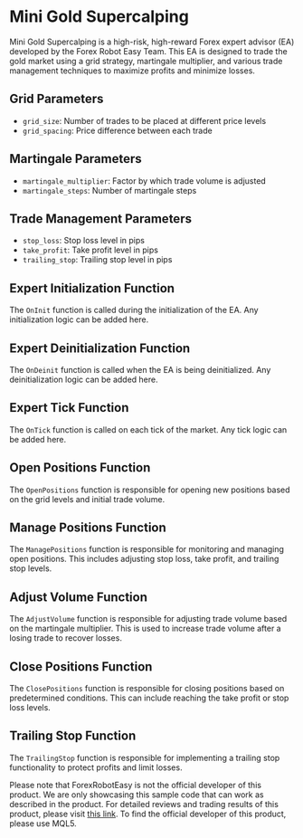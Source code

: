 # Mini Gold Supercalping

Mini Gold Supercalping is a high-risk, high-reward Forex expert advisor (EA) developed by the Forex Robot Easy Team. This EA is designed to trade the gold market using a grid strategy, martingale multiplier, and various trade management techniques to maximize profits and minimize losses.

## Grid Parameters

- `grid_size`: Number of trades to be placed at different price levels
- `grid_spacing`: Price difference between each trade

## Martingale Parameters

- `martingale_multiplier`: Factor by which trade volume is adjusted
- `martingale_steps`: Number of martingale steps

## Trade Management Parameters

- `stop_loss`: Stop loss level in pips
- `take_profit`: Take profit level in pips
- `trailing_stop`: Trailing stop level in pips

## Expert Initialization Function

The `OnInit` function is called during the initialization of the EA. Any initialization logic can be added here.

## Expert Deinitialization Function

The `OnDeinit` function is called when the EA is being deinitialized. Any deinitialization logic can be added here.

## Expert Tick Function

The `OnTick` function is called on each tick of the market. Any tick logic can be added here.

## Open Positions Function

The `OpenPositions` function is responsible for opening new positions based on the grid levels and initial trade volume.

## Manage Positions Function

The `ManagePositions` function is responsible for monitoring and managing open positions. This includes adjusting stop loss, take profit, and trailing stop levels.

## Adjust Volume Function

The `AdjustVolume` function is responsible for adjusting trade volume based on the martingale multiplier. This is used to increase trade volume after a losing trade to recover losses.

## Close Positions Function

The `ClosePositions` function is responsible for closing positions based on predetermined conditions. This can include reaching the take profit or stop loss levels.

## Trailing Stop Function

The `TrailingStop` function is responsible for implementing a trailing stop functionality to protect profits and limit losses.

Please note that ForexRobotEasy is not the official developer of this product. We are only showcasing this sample code that can work as described in the product. For detailed reviews and trading results of this product, please visit [this link](https://forexroboteasy.com/forex-robot-review/mini-gold-supercalping-review-high-risk-high-reward-forex-ea/). To find the official developer of this product, please use MQL5.
